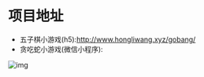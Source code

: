 # 项目地址

* 五子棋小游戏(h5):http://www.hongliwang.xyz/gobang/
* 贪吃蛇小游戏(微信小程序):

![img](https://github.com/whl01135020/snake-wx/blob/master/images/snake.jpg)
